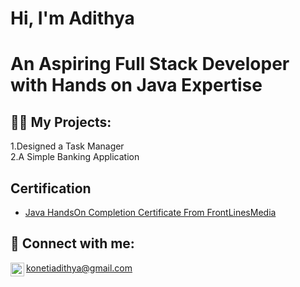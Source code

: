 <h1>Hi, I'm Adithya <h1>

An Aspiring Full Stack Developer with Hands on Java Expertise

<h2>👨‍💻 My Projects:</h2>

<p>1.Designed a Task Manager<br>
2.A Simple Banking Application</p>

<h2>Certification</h2>

- [Java HandsOn Completion Certificate From FrontLinesMedia](https://drive.google.com/file/d/1BSZ-DOgtuHxm4ZHo_mZ3QRJpQbIIWRko/view?usp=drive_link)

<h2> 🤳 Connect with me:</h2>

konetiadithya@gmail.com
[<img align="left" alt="JoshMadakor | LinkedIn" width="22px" src="https://cdn.jsdelivr.net/npm/simple-icons@v3/icons/linkedin.svg" />][linkedin]



[linkedin]: https://linkedin.com/in/aditjya

